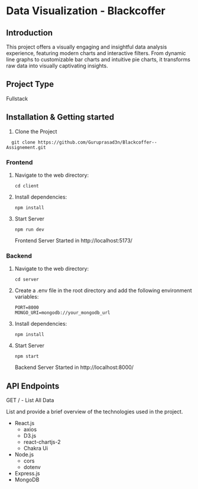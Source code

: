 # Data Visualization - Blackcoffer

## Introduction

This project offers a visually engaging and insightful data analysis experience, featuring modern charts and interactive filters. From dynamic line graphs to customizable bar charts and intuitive pie charts, it transforms raw data into visually captivating insights.

## Project Type

Fullstack

## Installation & Getting started

1. Clone the Project

```
  git clone https://github.com/Guruprasad3n/Blackcoffer--Assignement.git
```

### Frontend

1. Navigate to the web directory:

   ```
   cd client
   ```

2. Install dependencies:

   ```
   npm install
   ```

3. Start Server

   ```
   npm run dev
   ```

   Frontend Server Started in http://localhost:5173/

### Backend

1. Navigate to the web directory:

   ```
   cd server
   ```

2. Create a .env file in the root directory and add the following environment variables:

   ```
   PORT=8000
   MONGO_URI=mongodb://your_mongodb_url
   ```

3. Install dependencies:

   ```
   npm install
   ```

4. Start Server

   ```
   npm start
   ```

   Backend Server Started in http://localhost:8000/

## API Endpoints

GET / - List All Data


List and provide a brief overview of the technologies used in the project.

- React.js
  - axios
  - D3.js
  - react-chartjs-2
  - Chakra Ui
- Node.js
  - cors
  - dotenv
- Express.js
- MongoDB
